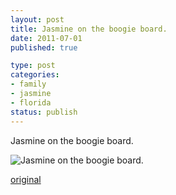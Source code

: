 ```yaml
--- 
layout: post
title: Jasmine on the boogie board.
date: 2011-07-01
published: true

type: post
categories: 
- family
- jasmine
- florida
status: publish
---
```

Jasmine on the boogie board.


![Jasmine on the boogie board.](http://media.eick.us/2011/07/image3-500x375.jpg)

[original](http://media.eick.us/2011/07/image3.jpg)


